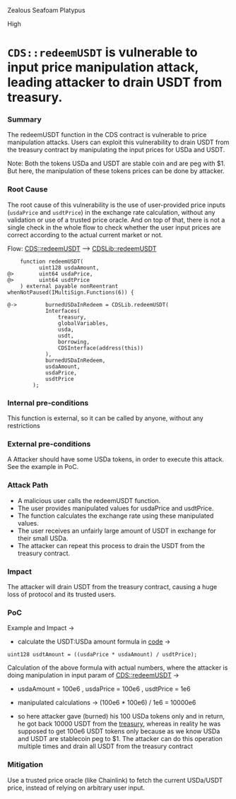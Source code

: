 Zealous Seafoam Platypus

High

# `CDS::redeemUSDT` is vulnerable to input price manipulation attack, leading attacker to drain USDT from treasury.

### Summary
The redeemUSDT function in the CDS contract is vulnerable to price manipulation attacks. Users can exploit this vulnerability to drain USDT from the treasury contract by manipulating the input prices for USDa and USDT.

Note: Both the tokens USDa and USDT are stable coin and are peg with $1. But here, the manipulation of these tokens prices can be done by attacker.
 
### Root Cause
The root cause of this vulnerability is the use of user-provided price inputs (`usdaPrice` and `usdtPrice`) in the exchange rate calculation, without any validation or use of a trusted price oracle. And on top of that, there is not a single check in the whole flow to check whether the user input prices are correct according to the actual current market or not.

Flow: [CDS::redeemUSDT](https://github.com/sherlock-audit/2024-11-autonomint/blob/0d324e04d4c0ca306e1ae4d4c65f0cb9d681751b/Blockchain/Blockchian/contracts/Core_logic/CDS.sol#L506) --> [CDSLib::redeemUSDT](https://github.com/sherlock-audit/2024-11-autonomint/blob/0d324e04d4c0ca306e1ae4d4c65f0cb9d681751b/Blockchain/Blockchian/contracts/lib/CDSLib.sol#L382)

```solidity
    function redeemUSDT(
          uint128 usdaAmount,
@>        uint64 usdaPrice,
@>        uint64 usdtPrice
    ) external payable nonReentrant whenNotPaused(IMultiSign.Functions(6)) {
        
@->         burnedUSDaInRedeem = CDSLib.redeemUSDT(
            Interfaces(
                treasury,
                globalVariables,
                usda,
                usdt,
                borrowing,
                CDSInterface(address(this))
            ),
            burnedUSDaInRedeem,
            usdaAmount,
            usdaPrice,
            usdtPrice
        );
```

### Internal pre-conditions
This function is external, so it can be called by anyone, without any restrictions

### External pre-conditions
A Attacker should have some USDa tokens, in order to execute this attack. See the example in PoC.

### Attack Path
- A malicious user calls the redeemUSDT function.
- The user provides manipulated values for usdaPrice and usdtPrice. 
- The function calculates the exchange rate using these manipulated values.
- The user receives an unfairly large amount of USDT in exchange for their small USDa.
- The attacker can repeat this process to drain the USDT from the treasury contract.

### Impact
The attacker will drain USDT from the treasury contract, causing a huge loss of protocol and its trusted users.

### PoC

Example and Impact -> 
- calculate the USDT:USDa amount formula in [code](https://github.com/sherlock-audit/2024-11-autonomint/blob/0d324e04d4c0ca306e1ae4d4c65f0cb9d681751b/Blockchain/Blockchian/contracts/lib/CDSLib.sol#L404) ->

```solidity
uint128 usdtAmount = ((usdaPrice * usdaAmount) / usdtPrice);
```

Calculation of the above formula with actual numbers, where the attacker is doing manipulation in input param of [CDS::redeemUSDT](https://github.com/sherlock-audit/2024-11-autonomint/blob/0d324e04d4c0ca306e1ae4d4c65f0cb9d681751b/Blockchain/Blockchian/contracts/Core_logic/CDS.sol#L506)  ->
- usdaAmount = 100e6 , usdaPrice = 100e6 , usdtPrice = 1e6
- manipulated calculations -> (100e6 * 100e6) / 1e6 =  10000e6

- so here attacker gave (burned) his 100 USDa tokens only and in return, he got back 10000 USDT from the [treasury](https://github.com/sherlock-audit/2024-11-autonomint/blob/0d324e04d4c0ca306e1ae4d4c65f0cb9d681751b/Blockchain/Blockchian/contracts/lib/CDSLib.sol#L408), whereas in reality he was supposed to get 100e6 USDT tokens only because as we know USDa and USDT are stablecoin peg to $1. The attacker can do this operation multiple times and drain all USDT from the treasury contract

### Mitigation
Use a trusted price oracle (like Chainlink) to fetch the current USDa/USDT price, instead of relying on arbitrary user input.
